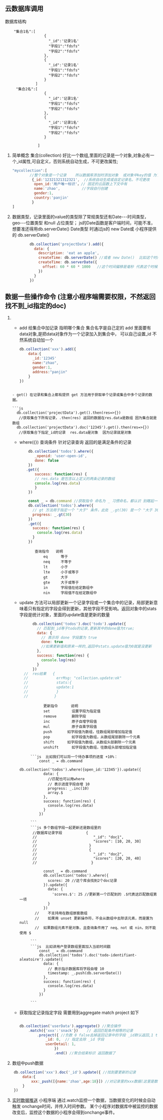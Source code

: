 ## 云数据库调用

  数据库结构

        "集合1名":[
                      {
                        "_id":'记录1名'
                        "字段1":"fdsfs"
                        "字段2":"fdsfs"
                      },
                      {
                        "_id":'记录1名'
                        "字段1":"fdsfs"
                        "字段2":"fdsfs"
                      }
                  ]
         "集合2名":[
                      {
                        "_id":'记录1名'
                        "字段1":"fdsfs"
                        "字段2":"fdsfs"
                      },
                      {
                        "_id":'记录1名'
                        "字段1":"fdsfs"
                        "字段2":"fdsfs"
                      }
   
                   ]


  1. 简单概念
 集合(collection) 好比一个数组,里面的记录是一个对象,对象必有一个_id属性,可自定义，否则系统自动生成，不可更改属性;
     ``` js
     "mycollection":[
             //整个对象是一个记录    所以数据库添加时添加对象  或对象中key的值 为了方便添加值，所以要有一个open_id来作为查询条件
              {_id:'12321321312321',  //系统自动生成或自定记录名，不可更改
               open_id:'用户唯一标识'，// 固定的云函数上下文中有
               name:'zhao',          //字段自行创建
               gender:1,
               country:'panjin'
              }
     ]
     ```

  2. 数据类型，记录里面的value的类型除了常规类型还有Date---时间类型，geo---位置类型 和null 占位类型；
              js的Date函数是客户端时间，可能不准，想要准还得用db.serverDate()
     Date类型 时通过js的 new Date或 小程序提供的 db.serverDate() 
      ``` js  在数据库projectData集合(数组)里面加入一个记录(对象),记录有2个字段 description和createTime 值分别是字符串和时间函数
              db.collection('projectData').add({
                data: {
                  description: 'eat an apple',
                  createTime: db.serverDate() //或者 new Date()  比如这个时间是2020年5月1日 10点
                  createTime: db.serverDate({
                    offset: 60 * 60 * 1000   //这个时间偏移是毫秒 代表这个时候滞后1小时  2020年5月1日 11点
                  })
                }
              })
      ```

## 数据一些操作命令 (注意小程序端需要权限，不然返回找不到_id指定的doc)
1. 
    -  add 给集合中加记录    指明哪个集合  集合名字是自己定的 add 里面要有data对象,是把data对象作为一个记录加入到集合中，
                                         可以自己设置_id 不然系统自动加一个
     
       ``` js
       db.collection('xxx').add({
           data:{
             _id:'12345'
             name:"zhao",
             gender:1,
             address:"panjin"
           }
       })

      ```   

     - get() 在记录和集合上都有提供 get 方法用于获取单个记录或集合中多个记录的数据。

     ```js
        db.collection('projectData').get().then(res=>{})
         //获取集合下所有记录，.then(res) 返回的数据在res.data是数组 因为集合就是数组
        db.collection('projectData').doc('12345').get().then(res=>{}) 
         //获取集合下指定_id的记录  res.data是对象  因为记录就是对象

     ```

     - where({}) 查询条件 针对记录查询 返回的是满足条件的记录
          ```js   全等查询 多key和value对 与的关系 都满足才返回
              db.collection('todos').where({
                 _openid: 'user-open-id',
                 done: false
              })
             .get({
                 success: function(res) {
                 // res.data 是包含以上定义的两条记录的数组
                 console.log(res.data)
                 }
              })

          ```

          ```js
              const _ = db.command //获取指令 命名为 _ 习惯命名，都认识 别瞎起一个 别人不认识 里面的gt方法输入一个数字
              db.collection('todos').where({
                // gt 方法用于指定一个 "大于" 条件，此处 _.gt(30) 是一个 "大于 30" 的条件
                progress: _.gt(30)
              })
              .get({
                success: function(res) {
                  console.log(res.data)
                }
              })
          ```
                  查询指令	 说明
                      eq	  等于
                      neq	  不等于
                      lt	  小于
                      lte	  小于或等于
                      gt	  大于
                      gte	  大于或等于
                      in	  字段值在给定数组中
                      nin	  字段值不在给定数组中




     - update  方法可以局部更新一个记录字段或一个集合中的记录，局部更新意味着只有指定的字段会得到更新，其他字段不受影响。返回对象中的stats字段是统计对象，里面的update值是更新的数量

          ```js
                db.collection('todos').doc('todo').update({
                  // 匹配到_id等于todo的记录,更新其中的done值为true;
                  data: {
                    // 表示将 done 字段置为 true
                    done: true
                    //如果更新值和原来一样的,返回中stats.update值为0就是没更新
                  },
                  success: function(res) {
                    console.log(res)
                  }
                })
            //  res结果   {
            //             errMsg: "collection.update:ok"
            //             stats:{
            //             update:1
            //             }
            //            }


          ```
                      更新指令    	说明
                      set	       设置字段为指定值
                      remove	   删除字段
                      inc	       原子自增字段值
                      mul	       原子自乘字段值
                      push	     如字段值为数组，往数组尾部增加指定值
                      pop	       如字段值为数组，从数组尾部删除一个元素
                      shift	     如字段值为数组，从数组头部删除一个元素
                      unshift	   如字段值为数组，往数组头部增加指定值

                ```js  比如我们可以将一个待办事项的进度 +10%：
                    const _ = db.command
                    db.collection('todos').where({open_id:'12345'}).update({
                      data: {
                        //匹配也可以用where
                        // 表示进度字段自增 10
                        progress: _.inc(10)
                        array.$
                      },
                      success: function(res) {
                        console.log(res.data)
                      }
                    })

                ```
                ```js 多个数组字段一起更新还是数组里的
                 //数据库记录字段           {
                 //                          "_id": "doc1",
                 //                          "scores": [10, 20, 30]
                 //                        }
                 //                        {
                 //                          "_id": "doc2",
                 //                          "scores": [20, 20, 40]
                 //                         }
                 
                      const _ = db.command
                      db.collection('todos').where({
                        scores: 20 //这个库会找到2个doc记录
                      }).update({
                        data: {
                          'scores.$': 25 //更新第一个匹配到的 .$代表这匹配数组第一项
                        }
                      })
                  //    不支持用在数组嵌套数组
                  //    如果用 unset 更新操作符，不会从数组中去除该元素，而是置为 null
                  //  如果数组元素不是对象、且查询条件用了 neq、not 或 nin，则不能使用 $

                ```
                ```js  比如讲用户登录数组里面加入当前时间戳
                    const _ = db.command
                    db.collection('todos').doc('todo-identifiant-aleatoire').update({
                      data: {
                        // 表示指示数据库将字段自增 10
                        timestamp: _.push(db.serverDate())
                      },
                      success: function(res) {
                        console.log(res.data)
                      }
                    })

                ```
     - 获取指定记录指定字段 需要用到aggregate match project 如下
        ```js

        db.collection('userData').aggregate() //聚合操作
            .match({'xxx':'snack'})    // 返回匹配条件相等的记录
                .project({ //负数 0 false去掉返回记录中的字段 _id默认返回,1 true表示指定返回
                    _id: 0,  // 指定去除 _id 字段
                    userDetail: 1,
                        })
                        .end() //聚合结束标识 返回数据了
        ```
2. 数组中push数据 
```js
    db.collection('xxx').doc('_id').update({ //找到要更新的记录
        data:{ 
            xxx:_push([{name:'zhao',age:18}]) //对记录里的xxx数据(这里是数组)进行更新，这里是添加一个对象
        }
    })
```
3. [实时数据推送](https://developers.weixin.qq.com/miniprogram/dev/wxcloud/guide/database/realtime.html)
    小程序端 通过.watch监控一个数据，当数据变化的时候会自动触发 onchange时间，并传入时间参数。
    某个小程序对数据库中被监控的数据改变后，监控这个数据的小程序会得到onchange事件。
    